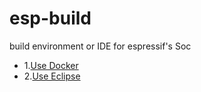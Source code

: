 esp-build
=====

build environment or IDE for espressif's Soc

* 1.[Use Docker](./docker/README.md)
* 2.[Use Eclipse](./eclipse/README.md)
